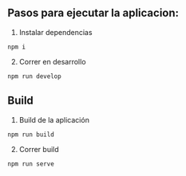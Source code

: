 ## Pasos para ejecutar la aplicacion:

1. Instalar dependencias

```console
npm i
```

2. Correr en desarrollo

```console
npm run develop
```

## Build

1. Build de la aplicación

```console
npm run build
```

2. Correr build

```console
npm run serve
```
